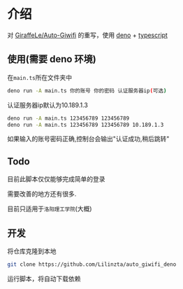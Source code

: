 # 介绍

对 [GiraffeLe/Auto-Giwifi](https://github.com/GiraffeLe/Auto-Giwifi) 的重写，使用 [deno](https://deno.com/) + [typescript](https://www.typescriptlang.org/)

## 使用(需要 deno 环境)

在`main.ts`所在文件夹中

```bash
deno run -A main.ts 你的账号 你的密码 认证服务器ip(可选)
```

认证服务器ip默认为10.189.1.3

```bash
deno run -A main.ts 123456789 123456789
deno run -A main.ts 123456789 123456789 10.189.1.3
```

如果输入的账号密码正确,控制台会输出"认证成功,稍后跳转"

## Todo

目前此脚本仅仅能够完成简单的登录

需要改善的地方还有很多.

目前只适用于`洛阳理工学院`(大概)

## 开发

将仓库克隆到本地

```bash
git clone https://github.com/Lilinzta/auto_giwifi_deno
```

运行脚本，将自动下载依赖
